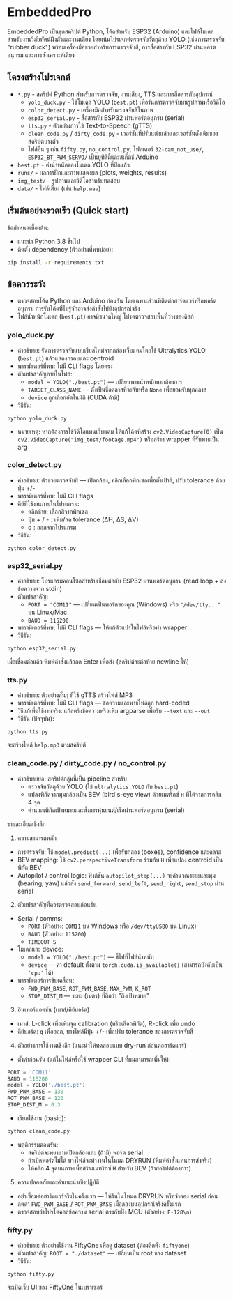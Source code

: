 # EmbeddedPro

EmbeddedPro เป็นชุดสคริปต์ Python, โค้ดสำหรับ ESP32 (Arduino) และไฟล์โมเดลสำหรับงานวิสัยทัศน์ฝังตัวและงานเสียง โดยเน้นโปรเจกต์ตรวจจับวัตถุด้วย YOLO (เช่นการตรวจจับ "rubber duck") พร้อมเครื่องมือช่วยสำหรับการตรวจจับสี, การสื่อสารกับ ESP32 ผ่านพอร์ตอนุกรม และการสังเคราะห์เสียง

## โครงสร้างโปรเจกต์

- `*.py` - สคริปต์ Python สำหรับการตรวจจับ, งานเสียง, TTS และการสื่อสารกับอุปกรณ์
  - `yolo_duck.py` - ใช้โมเดล YOLO (`best.pt`) เพื่อรันการตรวจจับบนรูปภาพหรือวิดีโอ
  - `color_detect.py` - เครื่องมือสำหรับตรวจจับสีในภาพ
  - `esp32_serial.py` - สื่อสารกับ ESP32 ผ่านพอร์ตอนุกรม (serial)
  - `tts.py` - ตัวอย่างการใช้ Text-to-Speech (gTTS)
  - `clean_code.py` / `dirty_code.py` - เวอร์ชันที่ปรับแต่งแล้วและเวอร์ชันดั้งเดิมของสคริปต์บางตัว
  - ไฟล์อื่น ๆ เช่น `fifty.py`, `no_control.py`, โฟลเดอร์ `32-cam_not_use/`, `ESP32_BT_PWM_SERVO/` เป็นยูทิลิตี้และสเก็ตช์ Arduino
- `best.pt` - ค่าน้ำหนักของโมเดล YOLO ที่ฝึกแล้ว
- `runs/` - ผลการฝึกและภาพแสดงผล (plots, weights, results)
- `img_test/` - รูปภาพและวิดีโอสำหรับทดสอบ
- `data/` - ไฟล์เสียง (เช่น `help.wav`)

## เริ่มต้นอย่างรวดเร็ว (Quick start)

ข้อกำหนดเบื้องต้น:

- แนะนำ Python 3.8 ขึ้นไป
- ติดตั้ง dependency (ตัวอย่างที่พบบ่อย):

```bash
pip install -r requirements.txt
```

## ข้อควรระวัง

- ตรวจสอบโค้ด Python และ Arduino ก่อนรัน โดยเฉพาะส่วนที่ติดต่อฮาร์ดแวร์หรือพอร์ตอนุกรม การรันโค้ดที่ไม่รู้จักอาจส่งคำสั่งไปยังอุปกรณ์จริง
- ไฟล์น้ำหนักโมเดล (`best.pt`) อาจมีขนาดใหญ่ โปรดตรวจสอบพื้นที่ว่างของดิสก์

### yolo_duck.py

- คำอธิบาย: รันการตรวจจับแบบเรียลไทม์จากกล้องเว็บแคมโดยใช้ Ultralytics YOLO (`best.pt`) แล้วแสดงกรอบและ centroid
- พารามิเตอร์ที่พบ: ไม่มี CLI flags โดยตรง
- ตัวแปรสำคัญภายในไฟล์:
  - `model = YOLO("./best.pt")` — เปลี่ยนพาธน้ำหนักหากต้องการ
  - `TARGET_CLASS_NAME` — ตั้งเป็นชื่อคลาสที่จะจับหรือ `None` เพื่อยอมรับทุกคลาส
  - `device` ถูกเลือกอัตโนมัติ (CUDA ถ้ามี)
- วิธีรัน:

```
python yolo_duck.py
```

- หมายเหตุ: หากต้องการใช้วิดีโอแทนเว็บแคม ให้แก้โค้ดที่สร้าง `cv2.VideoCapture(0)` เป็น `cv2.VideoCapture("img_test/footage.mp4")` หรือสร้าง wrapper ที่รับพาธเป็น arg

### color_detect.py

- คำอธิบาย: ตัวช่วยตรวจจับสี — เปิดกล้อง, คลิกเลือกพิกเซลเพื่อตั้งเป้าสี, ปรับ tolerance ด้วยปุ่ม +/-
- พารามิเตอร์ที่พบ: ไม่มี CLI flags
- คีย์ที่ใช้งานภายในโปรแกรม:
  - คลิกซ้าย: เลือกสีจากพิกเซล
  - ปุ่ม + / - : เพิ่ม/ลด tolerance (ΔH, ΔS, ΔV)
  - q : ออกจากโปรแกรม
- วิธีรัน:

```
python color_detect.py
```

### esp32_serial.py

- คำอธิบาย: โปรแกรมคอนโซลสำหรับเชื่อมต่อกับ ESP32 ผ่านพอร์ตอนุกรม (read loop + ส่งข้อความจาก stdin)
- ตัวแปรสำคัญ:
  - `PORT = "COM11"` — เปลี่ยนเป็นพอร์ตของคุณ (Windows) หรือ `"/dev/tty..."` บน Linux/Mac
  - `BAUD = 115200`
- พารามิเตอร์ที่พบ: ไม่มี CLI flags — ให้แก้ตัวแปรในไฟล์หรือทำ wrapper
- วิธีรัน:

```
python esp32_serial.py
```

เมื่อเชื่อมต่อแล้ว พิมพ์คำสั่งแล้วกด Enter เพื่อส่ง (สคริปต์จะต่อท้าย newline ให้)

### tts.py

- คำอธิบาย: ตัวอย่างสั้นๆ ที่ใช้ gTTS สร้างไฟล์ MP3
- พารามิเตอร์ที่พบ: ไม่มี CLI flags — ข้อความและพาธไฟล์ถูก hard-coded
- วิธีแก้เพื่อใช้งานจริง: แก้สตริงข้อความหรือเพิ่ม argparse เพื่อรับ `--text` และ `--out`
- วิธีรัน (ปัจจุบัน):

```
python tts.py
```

จะสร้างไฟล์ `help.mp3` ตามสคริปต์

### clean_code.py / dirty_code.py / no_control.py

- คำอธิบายย่อ: สคริปต์กลุ่มนี้เป็น pipeline สำหรับ
  - ตรวจจับวัตถุด้วย YOLO (ใช้ `ultralytics.YOLO` กับ `best.pt`)
  - แปลงพิกัดจากมุมกล้องเป็น BEV (bird's-eye view) ด้วยเมตริกซ์ `H` ที่ได้จากการคลิก 4 จุด
  - คำนวณพิกัดเป้าหมายและสั่งการหุ่นยนต์/เรือผ่านพอร์ตอนุกรม (serial)

รายละเอียดเชิงลึก

1. ความสามารถหลัก

- การตรวจจับ: ใช้ `model.predict(...)` เพื่อรับกล่อง (boxes), confidence และคลาส
- BEV mapping: ใช้ `cv2.perspectiveTransform` ร่วมกับ `H` เพื่อแปลง centroid เป็นพิกัด BEV
- Autopilot / control logic: ฟังก์ชัน `autopilot_step(...)` จะคำนวณระยะและมุม (bearing, yaw) แล้วสั่ง `send_forward`, `send_left`, `send_right`, `send_stop` ผ่าน serial

2. ตัวแปรสำคัญที่ควรตรวจสอบก่อนรัน

- Serial / comms:
  - `PORT` (ตัวอย่าง: `COM11` บน Windows หรือ `/dev/ttyUSB0` บน Linux)
  - `BAUD` (ตัวอย่าง: `115200`)
  - `TIMEOUT_S`
- โมเดลและ device:
  - `model = YOLO("./best.pt")` — ชี้ไปที่ไฟล์น้ำหนัก
  - `device` — ค่า default ตั้งตาม `torch.cuda.is_available()` (สามารถบังคับเป็น `'cpu'` ได้)
- พารามิเตอร์การขับเคลื่อน:
  - `FWD_PWM_BASE`, `ROT_PWM_BASE`, `MAX_PWM`, `K_ROT`
  - `STOP_DIST_M` — ระยะ (เมตร) ที่ถือว่า "ถึงเป้าหมาย"

3. อินเทอร์แอคชัน (เมาส์/คีย์บอร์ด)

- เมาส์: L-click เพื่อเพิ่มจุด calibration (หรือเลือกพิกัด), R-click เพื่อ undo
- คีย์บอร์ด: `q` เพื่อออก, บางไฟล์มีปุ่ม +/- เพื่อปรับ tolerance ของการตรวจจับสี

4. ตัวอย่างการใช้งานเชิงลึก (แนะนำให้ทดสอบแบบ dry-run ก่อนต่อฮาร์ดแวร์)

- ตั้งค่าก่อนรัน (แก้ในไฟล์หรือใช้ wrapper CLI ที่ผมสามารถเพิ่มให้):

```python
PORT = 'COM11'
BAUD = 115200
model = YOLO('./best.pt')
FWD_PWM_BASE = 130
ROT_PWM_BASE = 120
STOP_DIST_M = 0.3
```

- เรียกใช้งาน (basic):

```bash
python clean_code.py
```

- พฤติกรรมตอนรัน:
  - สคริปต์จะพยายามเปิดกล้องและ (ถ้ามี) พอร์ต serial
  - ถ้าเปิดพอร์ตไม่ได้ บางไฟล์จะทำงานในโหมด DRYRUN (พิมพ์คำสั่งแทนการส่งจริง)
  - ให้คลิก 4 จุดบนภาพเพื่อสร้างเมทริกซ์ `H` สำหรับ BEV (ถ้าสคริปต์ต้องการ)

5. ความปลอดภัยและคำแนะนำเชิงปฏิบัติ

- อย่าเชื่อมต่อฮาร์ดแวร์จริงในครั้งแรก — ให้รันในโหมด DRYRUN หรือจำลอง serial ก่อน
- ลดค่า `FWD_PWM_BASE` / `ROT_PWM_BASE` เมื่อลองบนอุปกรณ์จริงครั้งแรก
- ตรวจสอบว่าโปรโตคอลข้อความ serial ตรงกับฝั่ง MCU (ตัวอย่าง: `F-128\n`)

### fifty.py

- คำอธิบาย: ตัวอย่างใช้งาน FiftyOne เพื่อดู dataset (ต้องติดตั้ง `fiftyone`)
- ตัวแปรสำคัญ: `ROOT = "./dataset"` — เปลี่ยนเป็น root ของ dataset
- วิธีรัน:

```
python fifty.py
```

จะเปิดเว็บ UI ของ FiftyOne ในเบราเซอร์
